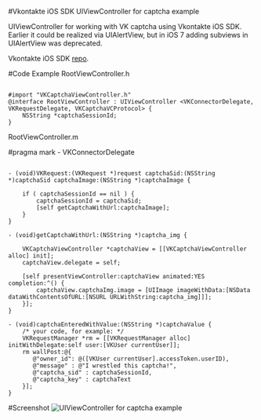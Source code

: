 #Vkontakte iOS SDK UIViewController for captcha example

UIViewController for working with VK captcha using Vkontakte iOS SDK. Earlier it could be realized via UIAlertView, but in iOS 7 adding subviews in UIAlertView was deprecated.

Vkontakte iOS SDK [repo](https://github.com/AndrewShmig/Vkontakte-iOS-SDK-LV).

#Code Example
RootViewController.h
<pre><code>
#import "VKCaptchaViewController.h"
@interface RootViewController : UIViewController &lt;VKConnectorDelegate, VKRequestDelegate, VKCaptchaVCProtocol&gt; {
	NSString *captchaSessionId;
}
</code></pre>

RootViewController.m

#pragma mark - VKConnectorDelegate
<pre><code>
- (void)VKRequest:(VKRequest *)request captchaSid:(NSString *)captchaSid captchaImage:(NSString *)captchaImage {
	
	if ( captchaSessionId == nil ) {
		captchaSessionId = captchaSid;
		[self getCaptchaWithUrl:captchaImage];
	}
}

- (void)getCaptchaWithUrl:(NSString *)captcha_img {
	
	VKCaptchaViewController *captchaView = [[VKCaptchaViewController alloc] init];
	captchaView.delegate = self;
		
	[self presentViewController:captchaView animated:YES completion:^() {
		captchaView.captchaImg.image = [UIImage imageWithData:[NSData dataWithContentsOfURL:[NSURL URLWithString:captcha_img]]];
	}];
}

- (void)captchaEnteredWithValue:(NSString *)captchaValue {
	/* your code, for example: */
	VKRequestManager *rm = [[VKRequestManager alloc] initWithDelegate:self user:[VKUser currentUser]];
	rm wallPost:@{
	   @"owner_id": @([VKUser currentUser].accessToken.userID),
	   @"message" : @"I wrestled this captcha!",
	   @"captcha_sid" : captchaSessionId,
	   @"captcha_key" : captchaText
	}];
}
</code></pre>

#Screenshot
![UIViewController for captcha example](http://arm1.ru/img/uploaded/vk-sdk-captcha-uiviewcontroller.png "Screenshot")


